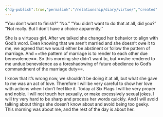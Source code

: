 ```yaml
---
{"dg-publish":true,"permalink":"/relationship/diary/virtue/","created":"Feb 19, 2023, 9:53 AM","updated":""}
---
```



“You don’t want to finish?” “No.” “You didn’t want to do that at all, did you?” “Not really. But I don’t have a choice apparently.”

She is a virtuous girl. After we talked she changed her behavior to align with God’s word. Even knowing that we aren’t married and she doesn’t owe it to me, we agreed that we would either be abstinent or follow the pattern of marriage. And ==the pattern of marriage is to render to each other due benevolence==. So this morning she didn’t want to, but ==she rendered to me undue benevolence as a foreshadowing of future obedience to God’s commandment of the marriage duty==.

I know that it’s wrong now, we shouldn’t be doing it at all, but what she gave to me was an act of love. Therefore I will be very careful to show her love with actions when I don’t feel like it. Today at Six Flags I will be very proper and noble. I will not touch her sexually, or make excessively sexual jokes. I will try very hard to be sharp and process her words quickly. And I will avoid talking about things she doesn’t know about and avoid being too geeky. This morning was about me, and the rest of the day is about her. 